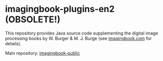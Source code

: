 # imagingbook-plugins-en2 (OBSOLETE!)

This repository provides Java source code supplementing
the digital image processing books by W. Burger & M. J. Burge
(see [imagingbook.com](https://imagingbook.com) for details).

Main repository: [imagingbook-public](https://gitgub.com/imagingbook/imagingbook-public)
